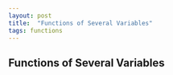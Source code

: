 ```yaml
---
layout: post
title:  "Functions of Several Variables"
tags: functions
---
```


## Functions of Several Variables